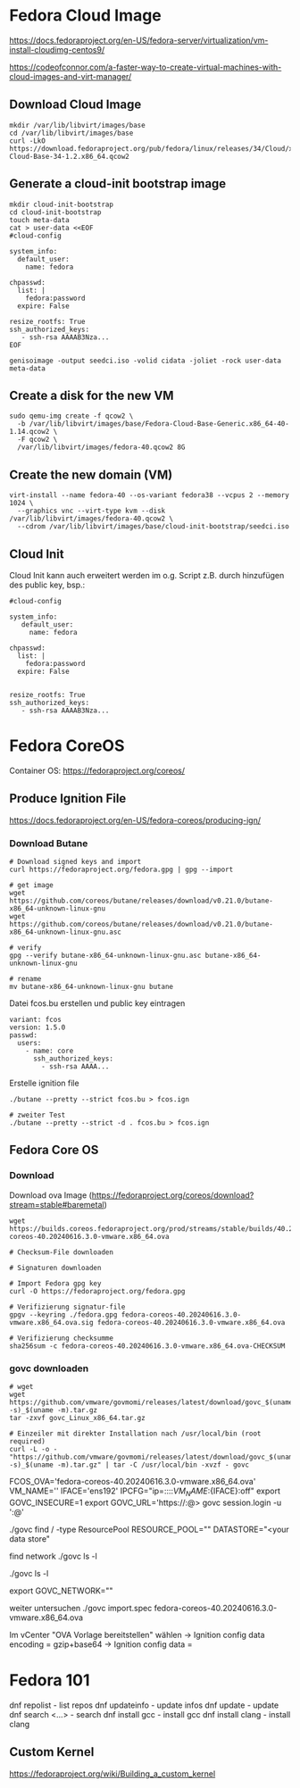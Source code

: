 # Fedora Cloud Image

https://docs.fedoraproject.org/en-US/fedora-server/virtualization/vm-install-cloudimg-centos9/

https://codeofconnor.com/a-faster-way-to-create-virtual-machines-with-cloud-images-and-virt-manager/

## Download Cloud Image

```
mkdir /var/lib/libvirt/images/base
cd /var/lib/libvirt/images/base
curl -LkO https://download.fedoraproject.org/pub/fedora/linux/releases/34/Cloud/x86_64/images/Fedora-Cloud-Base-34-1.2.x86_64.qcow2
```

## Generate a cloud-init bootstrap image

```
mkdir cloud-init-bootstrap
cd cloud-init-bootstrap
touch meta-data
cat > user-data <<EOF
#cloud-config

system_info:
  default_user:
    name: fedora

chpasswd:
  list: |
    fedora:password
  expire: False

resize_rootfs: True
ssh_authorized_keys:
   - ssh-rsa AAAAB3Nza...
EOF

genisoimage -output seedci.iso -volid cidata -joliet -rock user-data meta-data

```

## Create a disk for the new VM

```
sudo qemu-img create -f qcow2 \
  -b /var/lib/libvirt/images/base/Fedora-Cloud-Base-Generic.x86_64-40-1.14.qcow2 \
  -F qcow2 \
  /var/lib/libvirt/images/fedora-40.qcow2 8G

```

## Create the new domain (VM)

```
virt-install --name fedora-40 --os-variant fedora38 --vcpus 2 --memory 1024 \
  --graphics vnc --virt-type kvm --disk /var/lib/libvirt/images/fedora-40.qcow2 \
  --cdrom /var/lib/libvirt/images/base/cloud-init-bootstrap/seedci.iso
```

## Cloud Init

Cloud Init kann auch erweitert werden im o.g. Script z.B. durch hinzufügen des public key, bsp.:

```
#cloud-config

system_info:
   default_user:
     name: fedora

chpasswd:
  list: |
    fedora:password
  expire: False
 

resize_rootfs: True
ssh_authorized_keys:
   - ssh-rsa AAAAB3Nza...
```


# Fedora CoreOS

Container OS: https://fedoraproject.org/coreos/

## Produce Ignition File

https://docs.fedoraproject.org/en-US/fedora-coreos/producing-ign/

### Download Butane

```
# Download signed keys and import
curl https://fedoraproject.org/fedora.gpg | gpg --import

# get image
wget https://github.com/coreos/butane/releases/download/v0.21.0/butane-x86_64-unknown-linux-gnu
wget https://github.com/coreos/butane/releases/download/v0.21.0/butane-x86_64-unknown-linux-gnu.asc

# verify
gpg --verify butane-x86_64-unknown-linux-gnu.asc butane-x86_64-unknown-linux-gnu

# rename
mv butane-x86_64-unknown-linux-gnu butane
```

Datei fcos.bu erstellen und public key eintragen
```
variant: fcos
version: 1.5.0
passwd:
  users:
    - name: core
      ssh_authorized_keys:
        - ssh-rsa AAAA...
```

Erstelle ignition file
```
./butane --pretty --strict fcos.bu > fcos.ign

# zweiter Test
./butane --pretty --strict -d . fcos.bu > fcos.ign
```

## Fedora Core OS

### Download

Download ova Image (https://fedoraproject.org/coreos/download?stream=stable#baremetal)

```
wget https://builds.coreos.fedoraproject.org/prod/streams/stable/builds/40.20240616.3.0/x86_64/fedora-coreos-40.20240616.3.0-vmware.x86_64.ova

# Checksum-File downloaden

# Signaturen downloaden

# Import Fedora gpg key
curl -O https://fedoraproject.org/fedora.gpg

# Verifizierung signatur-file 
gpgv --keyring ./fedora.gpg fedora-coreos-40.20240616.3.0-vmware.x86_64.ova.sig fedora-coreos-40.20240616.3.0-vmware.x86_64.ova

# Verifizierung checksumme
sha256sum -c fedora-coreos-40.20240616.3.0-vmware.x86_64.ova-CHECKSUM
```

### govc downloaden

```
# wget
wget https://github.com/vmware/govmomi/releases/latest/download/govc_$(uname -s)_$(uname -m).tar.gz
tar -zxvf govc_Linux_x86_64.tar.gz

# Einzeiler mit direkter Installation nach /usr/local/bin (root required)
curl -L -o - "https://github.com/vmware/govmomi/releases/latest/download/govc_$(uname -s)_$(uname -m).tar.gz" | tar -C /usr/local/bin -xvzf - govc
```

FCOS_OVA='fedora-coreos-40.20240616.3.0-vmware.x86_64.ova'
VM_NAME='<vmname>'
IFACE='ens192'
IPCFG="ip=<ip>::<gw>:<netmask>:${VM_NAME}:${IFACE}:off"
export GOVC_INSECURE=1
export GOVC_URL='https://<usr>:<passwort>@<vcenterurl>>
govc session.login -u '<user>:<passwort>@<vcenterurl>'

./govc find / -type ResourcePool
RESOURCE_POOL="<your resource pool>"
DATASTORE="<your data store"

find network
./govc ls -l

./govc ls -l <networkpath>

export GOVC_NETWORK="<your network>"



weiter untersuchen
./govc import.spec fedora-coreos-40.20240616.3.0-vmware.x86_64.ova




Im vCenter "OVA Vorlage bereitstellen" wählen
  -> Ignition config data encoding = gzip+base64
  -> Ignition config data = 



# Fedora 101

dnf repolist      - list repos
dnf updateinfo    - update infos
dnf update        - update
dnf search <...>  - search
dnf install gcc   - install gcc
dnf install clang - install clang

## Custom Kernel

https://fedoraproject.org/wiki/Building_a_custom_kernel

